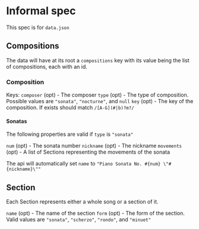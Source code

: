 # Informal spec
This spec is for `data.json`

## Compositions
The data will have at its root a `compositions` key with its value being the list of compositions, each with an id.

### Composition
Keys:
`composer` (opt) - The composer
`type` (opt) - The type of composition. Possible values are `"sonata"`, `"nocturne"`, and `null`
`key` (opt) - The key of the composition. If exists should match `/[A-G](#|b)?m?/`

#### Sonatas
The following properties are valid if `type` is `"sonata"`

`num` (opt) - The sonata number
`nickname` (opt) - The nickname
`movements` (opt) - A list of Sections representing the movements of the sonata

The api will automatically set `name` to `"Piano Sonata No. #{num} \"#{nickname}\""`

## Section
Each Section represents either a whole song or a section of it.

`name` (opt) - The name of the section
`form` (opt) - The form of the section. Valid values are `"sonata"`, `"scherzo"`, `"rondo"`, and `"minuet"`